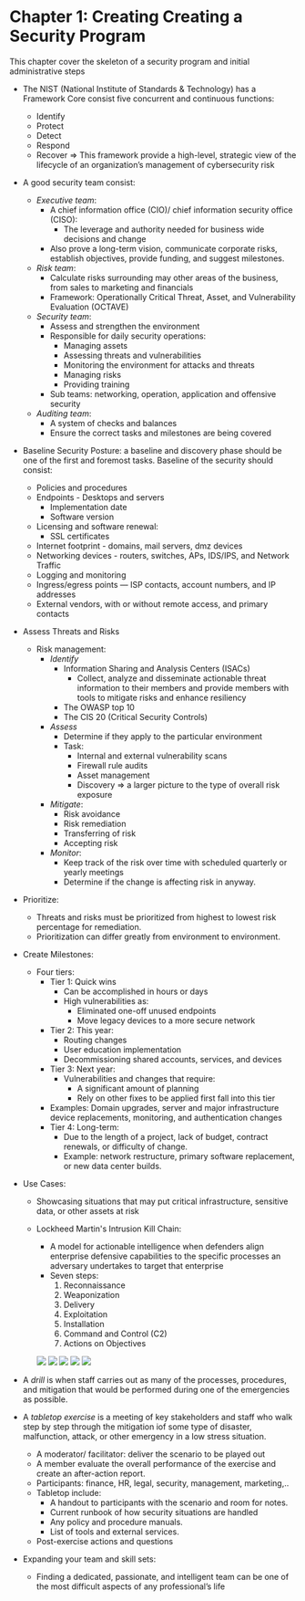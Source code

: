 # Chapter 1: Creating Creating a Security Program



This chapter cover the skeleton of a security program and initial administrative steps

- The NIST (National Institute of Standards &
Technology) has a Framework Core consist five concurrent and continuous functions:
    - Identify
    - Protect
    - Detect
    - Respond
    - Recover
  => This framework provide a high-level, strategic view of  the lifecycle of an organization’s management of cybersecurity risk

- A good security team consist:
  - *Executive team*:
    - A chief information office (CIO)/ chief information security office (CISO):
      - The leverage and authority needed for business wide decisions and change
    - Also prove a long-term vision, communicate corporate risks, establish objectives, provide funding, and suggest milestones.
  - *Risk team*:
    - Calculate risks surrounding may other areas of the business, from sales to marketing and financials
    - Framework: Operationally Critical Threat, Asset, and Vulnerability Evaluation (OCTAVE) 
  - *Security team*:
    - Assess and strengthen the environment
    - Responsible for daily security operations:
      - Managing assets
      - Assessing threats and vulnerabilities
      - Monitoring the environment for attacks and threats
      - Managing risks
      - Providing training
    - Sub teams: networking, operation, application and offensive security
  - *Auditing team*:
    - A system of checks and balances
    - Ensure the correct tasks and milestones are being covered


- Baseline Security Posture: a baseline and discovery phase should be one of the first and foremost tasks. Baseline of the security should consist:
  - Policies and procedures
  - Endpoints - Desktops and servers
    - Implementation date 
    - Software version
  - Licensing and software renewal:
    - SSL certificates
  - Internet footprint - domains, mail servers, dmz devices
  - Networking devices - routers, switches, APs, IDS/IPS, and Network Traffic
  - Logging and monitoring
  - Ingress/egress points — ISP contacts, account numbers, and IP addresses
  - External vendors, with or without remote access, and primary contacts


- Assess Threats and Risks
  - Risk management:
    - *Identify*
      - Information Sharing and Analysis Centers (ISACs)
        - Collect, analyze and disseminate actionable threat information to their
        members and provide members with tools to mitigate risks and enhance resiliency
      - The OWASP top 10
      - The CIS 20 (Critical Security Controls)
    - *Assess*
      - Determine if they apply to the particular environment
      - Task:
        - Internal and external vulnerability scans
        - Firewall rule audits
        - Asset management
        - Discovery 
        => a larger picture to the type of overall risk exposure
    - *Mitigate*:
      - Risk avoidance
      - Risk remediation
      - Transferring of risk
      - Accepting risk
    - *Monitor*:
      - Keep track of the risk over time with scheduled quarterly or yearly meetings
      - Determine if the change is affecting risk in anyway.

- Prioritize:
  - Threats and risks must be prioritized from highest to lowest risk percentage for remediation.
  - Prioritization can differ greatly from environment to environment.


- Create Milestones:
  - Four tiers:
    - Tier 1: Quick wins
      - Can be accomplished in hours or days
      - High vulnerabilities as:
        - Eliminated one-off unused endpoints
        - Move legacy devices to a more secure network
    - Tier 2: This year:
      - Routing changes
      - User education implementation
      - Decommissioning shared accounts, services,
and devices
    - Tier 3: Next year:
      - Vulnerabilities and changes that require:
        -  A significant amount of planning 
        -  Rely on other fixes to be applied first fall into this tier
     - Examples: Domain upgrades, server and major infrastructure device replacements, monitoring, and authentication changes
    - Tier 4: Long-term:
      - Due to the length of a project, lack of budget, contract renewals, or difficulty of change. 
      - Example: network restructure, primary software replacement, or new data center builds.

- Use Cases:
  - Showcasing situations that may put critical
infrastructure, sensitive data, or other assets at risk
  - Lockheed Martin's Intrusion Kill Chain:
    - A model for actionable intelligence when defenders align enterprise defensive capabilities to the specific processes an adversary undertakes to target that enterprise
    - Seven steps:
      1. Reconnaissance
      2. Weaponization
      3. Delivery
      4. Exploitation
      5. Installation
      6. Command and Control (C2)
      7. Actions on Objectives
    
    ![](IMG/2023-03-28-15-27-01.png)
    ![](IMG/2023-03-28-15-27-15.png)
    ![](IMG/2023-03-28-15-28-43.png)
    ![](IMG/2023-03-28-15-28-55.png)
    ![](IMG/2023-03-28-15-29-04.png)

- A *drill* is when staff carries out as many of
the processes, procedures, and mitigation that would be performed during one of the emergencies as possible.

- A *tabletop exercise* is a meeting of key stakeholders and staff who walk step by step through the mitigation iof some type of disaster,  malfunction, attack, or other
emergency in a low stress situation.
  - A moderator/ facilitator: deliver the scenario to be played out
  - A member evaluate the overall performance of the exercise and create an after-action report.
  - Participants: finance, HR, legal, security, management, marketing,..
  - Tabletop include:
    - A handout to participants with the scenario and room for notes.
    - Current runbook of how security situations are handled
    - Any policy and procedure manuals.
    - List of tools and external services.
  - Post-exercise actions and questions
 
- Expanding your team and skill sets: 
  - Finding a dedicated, passionate, and intelligent team can be one of the most difficult aspects of any professional’s life
